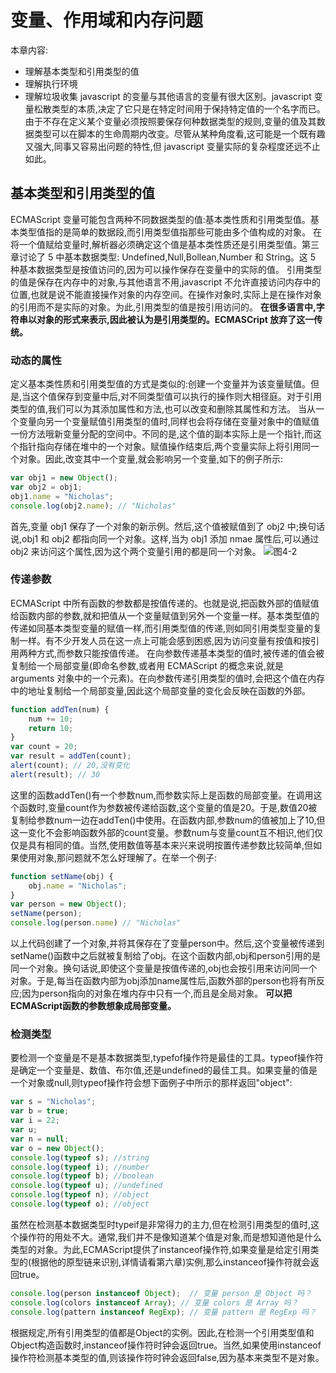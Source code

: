 # 变量、作用域和内存问题

本章内容:

-   理解基本类型和引用类型的值
-   理解执行环境
-   理解垃圾收集
    javascript 的变量与其他语言的变量有很大区别。javascript 变量松散类型的本质,决定了它只是在特定时间用于保持特定值的一个名字而已。由于不存在定义某个变量必须按照要保存何种数据类型的规则,变量的值及其数据类型可以在脚本的生命周期内改变。尽管从某种角度看,这可能是一个既有趣又强大,同事又容易出问题的特性,但 javascript 变量实际的复杂程度还远不止如此。

## 基本类型和引用类型的值

ECMAScript 变量可能包含两种不同数据类型的值:基本类性质和引用类型值。基本类型值指的是简单的数据段,而引用类型值指那些可能由多个值构成的对象。
在将一个值赋给变量时,解析器必须确定这个值是基本类性质还是引用类型值。第三章讨论了 5 中基本数据类型: Undefined,Null,Bollean,Number 和 String。这 5 种基本数据类型是按值访问的,因为可以操作保存在变量中的实际的值。
引用类型的值是保存在内存中的对象,与其他语言不用,javascript 不允许直接访问内存中的位置,也就是说不能直接操作对象的内存空间。在操作对象时,实际上是在操作对象的引用而不是实际的对象。为此,引用类型的值是按引用访问的。
**在很多语言中,字符串以对象的形式来表示,因此被认为是引用类型的。ECMASCript 放弃了这一传统。**

### 动态的属性

定义基本类性质和引用类型值的方式是类似的:创建一个变量并为该变量赋值。但是,当这个值保存到变量中后,对不同类型值可以执行的操作则大相径庭。对于引用类型的值,我们可以为其添加属性和方法,也可以改变和删除其属性和方法。
当从一个变量向另一个变量赋值引用类型的值时,同样也会将存储在变量对象中的值赋值一份方法哦新变量分配的空间中。不同的是,这个值的副本实际上是一个指针,而这个指针指向存储在堆中的一个对象。赋值操作结束后,两个变量实际上将引用同一个对象。因此,改变其中一个变量,就会影响另一个变量,如下的例子所示:

```javascript
var obj1 = new Object();
var obj2 = obj1;
obj1.name = "Nicholas";
console.log(obj2.name); // "Nicholas"
```

首先,变量 obj1 保存了一个对象的新示例。然后,这个值被赋值到了 obj2 中;换句话说,obj1 和 obj2 都指向同一个对象。这样,当为 obj1 添加 nmae 属性后,可以通过 obj2 来访问这个属性,因为这个两个变量引用的都是同一个对象。
![图4-2](/img/4/图4-2.png)

### 传递参数

ECMAScript 中所有函数的参数都是按值传递的。也就是说,把函数外部的值赋值给函数内部的参数,就和把值从一个变量赋值到另外一个变量一样。基本类型值的传递如同基本类型变量的赋值一样,而引用类型值的传递,则如同引用类型变量的复制一样。有不少开发人员在这一点上可能会感到困惑,因为访问变量有按值和按引用两种方式,而参数只能按值传递。
在向参数传递基本类型的值时,被传递的值会被复制给一个局部变量(即命名参数,或者用 ECMAScript 的概念来说,就是 arguments 对象中的一个元素)。在向参数传递引用类型的值时,会把这个值在内存中的地址复制给一个局部变量,因此这个局部变量的变化会反映在函数的外部。

```javascript
function addTen(num) {
    num += 10;
    return 10;
}
var count = 20;
var result = addTen(count);
alert(count); // 20,没有变化
alert(result); // 30
```
这里的函数addTen()有一个参数num,而参数实际上是函数的局部变量。在调用这个函数时,变量count作为参数被传递给函数,这个变量的值是20。于是,数值20被复制给参数num一边在addTen()中使用。在函数内部,参数num的值被加上了10,但这一变化不会影响函数外部的count变量。参数num与变量count互不相识,他们仅仅是具有相同的值。当然,使用数值等基本来兴来说明按置传递参数比较简单,但如果使用对象,那问题就不怎么好理解了。在举一个例子:
``` javascript
function setName(obj) {
    obj.name = "Nicholas";
}
var person = new Object();
setName(person);
console.log(person.name) // "Nicholas"
```
以上代码创建了一个对象,并将其保存在了变量person中。然后,这个变量被传递到setName()函数中之后就被复制给了obj。在这个函数内部,obj和person引用的是同一个对象。换句话说,即使这个变量是按值传递的,obj也会按引用来访问同一个对象。于是,每当在函数内部为obj添加name属性后,函数外部的person也将有所反应;因为person指向的对象在堆内存中只有一个,而且是全局对象。
**可以把ECMAScript函数的参数想象成局部变量。**
### 检测类型
要检测一个变量是不是基本数据类型,typefof操作符是最佳的工具。typeof操作符是确定一个变量是、数值、布尔值,还是undefined的最佳工具。如果变量的值是一个对象或null,则typeof操作符会想下面例子中所示的那样返回"object":
``` javascript
var s = "Nicholas";
var b = true;
var i = 22;
var u;
var n = null;
var o = new Object();
console.log(typeof s); //string
console.log(typeof i); //number
console.log(typeof b); //boolean
console.log(typeof u); //undefined
console.log(typeof n); //object
console.log(typeof o); //object
```
虽然在检测基本数据类型时typeif是非常得力的主力,但在检测引用类型的值时,这个操作符的用处不大。通常,我们并不是像知道某个值是对象,而是想知道他是什么类型的对象。为此,ECMAScript提供了instanceof操作符,如果变量是给定引用类型的(根据他的原型链来识别,详情请看第六章)实例,那么instanceof操作符就会返回true。
``` javascript
console.log(person instanceof Object);  // 变量 person 是 Object 吗？
console.log(colors instanceof Array); // 变量 colors 是 Array 吗？
console.log(pattern instanceof RegExp); // 变量 pattern 是 RegExp 吗？
```
根据规定,所有引用类型的值都是Object的实例。因此,在检测一个引用类型值和Object构造函数时,instanceof操作符时钟会返回true。当然,如果使用instanceof操作符检测基本类型的值,则该操作符时钟会返回false,因为基本来类型不是对象。
